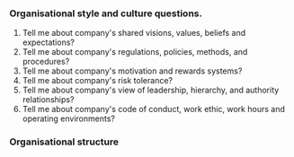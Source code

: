 ### Organisational style and culture questions.
1. Tell me about company's shared visions, values, beliefs and expectations?
2. Tell me about company's regulations, policies, methods, and procedures?
3. Tell me about company's motivation and rewards systems?
4. Tell me about company's risk tolerance?
5. Tell me about company's view of leadership, hierarchy, and authority relationships?
6. Tell me about company's code of conduct, work ethic, work hours and operating environments?
### Organisational structure
